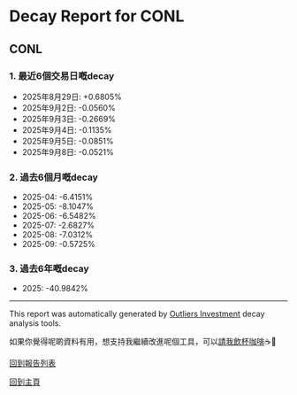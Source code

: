 # Decay Report for CONL

## CONL

### 1. 最近6個交易日嘅decay

- 2025年8月29日: +0.6805%
- 2025年9月2日: -0.0560%
- 2025年9月3日: -0.2669%
- 2025年9月4日: -0.1135%
- 2025年9月5日: -0.0851%
- 2025年9月8日: -0.0521%

### 2. 過去6個月嘅decay

- 2025-04: -6.4151%
- 2025-05: -8.1047%
- 2025-06: -6.5482%
- 2025-07: -2.6827%
- 2025-08: -7.0312%
- 2025-09: -0.5725%

### 3. 過去6年嘅decay

- 2025: -40.9842%

------------------------------
This report was automatically generated by [Outliers Investment](https://outliersecon.github.io/Outliers-Investment/) decay analysis tools.

如果你覺得呢啲資料有用，想支持我繼續改進呢個工具，可以[請我飲杯咖啡](https://buymeacoffee.com/outliersecon)☕🙏

[回到報告列表](https://outliersecon.github.io/Outliers-Investment/reports/reports_public)

[回到主頁](https://outliersecon.github.io/Outliers-Investment/)